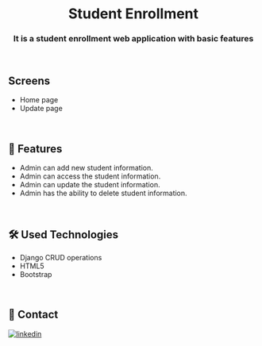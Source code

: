 <h1 style="text-align:center;" >Student Enrollment</h1>
<h3 style="text-align:center;">It is a student enrollment web application with basic features</h3>
<br>

## Screens
- Home page
- Update page

<br>

## 🚀 Features
- Admin can add new student information.
- Admin can access the student information.
- Admin can update the student information.
- Admin has the ability to delete student information.

<br>

## 🛠 Used Technologies
- Django CRUD operations
- HTML5
- Bootstrap

<br>

## 🔗 Contact

[![linkedin](https://img.shields.io/badge/thippani_saikumar-0A66C2?style=for-the-badge&logo=linkedin&logoColor=white)](https://www.linkedin.com/in/thippani-saikumar/)

<br>